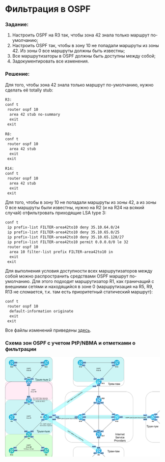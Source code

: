 # Фильтрация в OSPF

###  Задание:

  1. Настроить OSPF на R3 так, чтобы зона 42 знала только маршрут по-умолчанию;
  2. Настроить OSPF так, чтобы в зону 10 не попадали маршруты из зоны 42. Из зоны 0 все маршруты должны быть известны;
  3. Все маршрутизаторы в OSPF должны быть доступны между собой;
  4. Задокументировать все изменения.



###  Решение:

  Для того, чтобы зона 42 знала только маршрут по-умолчанию, нужно сделать её totally stub:

```
R3:
conf t
 router ospf 10
  area 42 stub no-summary
  exit
 exit

R8:
conf t
 router ospf 10
  area 42 stub
  exit
 exit

R14:
conf t
 router ospf 10
  area 42 stub
  exit
 exit
```

  Для того, чтобы в зону 10 не попадали маршруты из зоны 42, а из зоны 0 все маршруты были известны, нужно на R2 (и на R24 на всякий случай) отфильтровать приходящие LSA type 3:

```
conf t
 ip prefix-list FILTER-area42to10 deny 35.10.64.0/24
 ip prefix-list FILTER-area42to10 deny 35.10.65.0/25
 ip prefix-list FILTER-area42to10 deny 35.10.65.128/27
 ip prefix-list FILTER-area42to10 permit 0.0.0.0/0 le 32
 router ospf 10
  area 10 filter-list prefix FILTER-area42to10 in
  exit
 exit
```

  Для выполнения условия доступности всех маршрутизаторов между собой можно 
  распространить средствами OSPF маршрут по-умолчанию. Для этого подходит маршрутизатор
  R1, как граничащий с внешними сетями и находящийся в зоне 0 (маршрутизация на R5, R9, R13 не сломается, т.к. там есть приоритетный статический маршрут):

```
conf t
 router ospf 10
  default-information originate
  exit
 exit
```

Все файлы изменений приведены [здесь](configs/).

###  Схема зон OSPF с учетом PtP/NBMA и отметками о фильтрации

![](ospf_filter.png)
